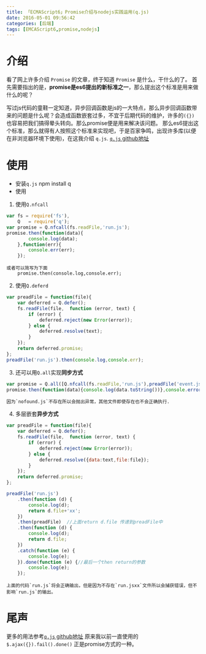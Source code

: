 ```yaml
---
title: 「ECMAScript6」Promise介绍与nodejs实践运用(q.js)
date: 2016-05-01 09:56:42
categories: [后端]
tags: [EMCAScript6,promise,nodejs]
---
```


# 介绍
看了网上许多介绍 `Promise` 的文章，终于知道 `Promise` 是什么，干什么的了。
首先需要指出的是，**promise是es6提出的新标准之一**，那么提出这个标准是用来做什么的呢？
<!--more-->
写过js代码的童鞋一定知道，异步回调函数是js的一大特点，那么异步回调函数带来的问题是什么呢？会造成函数嵌套过多，不宜于后期代码的维护，许多的`({})`也容易把我们搞得晕头转向。那么promise便是用来解决该问题。
那么es6提出这个标准，那么就得有人按照这个标准来实现吧，于是百家争鸣，出现许多库(以便在非浏览器环境下使用)，在这我介绍 `q.js`.
[`q.js` github地址](https://github.com/kriskowal/q)
# 使用
- 安装`q.js`
    npm install q
- 使用
1. 使用`Q.nfcall`
```javascript
var fs = require('fs'),
    Q   = require('q');
var promise = Q.nfcall(fs.readFile,'run.js');
promise.then(function(data){
        console.log(data);
    },function(err){
        console.err(err);
    });
```
	或者可以简写为下面
		promise.then(console.log,console.err);

2. 使用`Q.deferd`
```javascript
var preadFile = function(file){
    var deferred = Q.defer();
    fs.readFile(file,  function (error, text) {
        if (error) {
            deferred.reject(new Error(error));
        } else {
            deferred.resolve(text);
        }
    });
    return deferred.promise;
};
preadFile('run.js').then(console.log,console.err);
```

3. 还可以用`Q.all`实现**同步方式**
```javascript
var promise = Q.all([Q.nfcall(fs.readFile,'run.js'),preadFile('event.js'),preadFile('nofound.js')]);
promise.then(function(data){console.log(data.toString())},console.error);
```
	因为`nofound.js`不存在所以会抛出异常，其他文件即使存在也不会正确执行.

4. 多层嵌套**异步方式**
```javascript
var preadFile = function(file){
    var deferred = Q.defer();
    fs.readFile(file,  function (error, text) {
        if (error) {
            deferred.reject(new Error(error));
        } else {
            deferred.resolve({data:text,file:file});
        }
    });
    return deferred.promise;
};

preadFile('run.js')
    .then(function (d) {
        console.log(d);
        return d.file+'xx';
    })
    .then(preadFile)  //上面return d.file 传递到preadFile中
    .then(function (d) {
        console.log(d);
        return d.file;
    })
    .catch(function (e) {
        console.log(e);
    }).done(function (e) {//最后一个then return的参数
        console.log(e);
    });
```
	上面的代码`run.js`将会正确输出，但是因为不存在`run.jsxx`文件所以会捕获错误，但不影响`run.js`的输出。

# 尾声
更多的用法参考[`q.js` github地址](https://github.com/kriskowal/q)
原来我以前一直使用的 `$.ajax({}).fail().done()` 正是promise方式的一种。